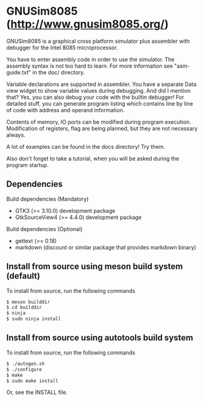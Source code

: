 # GNUSim8085 (http://www.gnusim8085.org/)

GNUSim8085 is a graphical cross platform simulator plus assembler with
debugger for the Intel 8085 microprocessor. 

You have to enter assembly code in order to use the simulator.  The
assembly syntax is not too hard to learn. For more information see
"asm-guide.txt" in the doc/ directory.

Variable declarations are supported in assembler.  You have
a separate Data view widget to show variable values during debugging.
And did I mention that?  Yes, you can also debug your code with the
builtin debugger!  For detailed stuff, you can generate program
listing which contains line by line of code with address and operand
information.

Contents of memory, IO ports can be modified during program execution.
Modification of registers, flag are being planned, but they are not
necessary always.

A lot of examples can be found in the docs directory! Try them.

Also don't forget to take a tutorial, when you will be asked during
the program startup.

## Dependencies

Build dependencies (Mandatory)
- GTK3 (>= 3.10.0) development package
- GtkSourceView4 (>= 4.4.0) development package

Build dependencies (Optional)
- gettext (>= 0.18)
- markdown (discount or similar package that provides markdown binary)

## Install from source using meson build system (default)
To install from source, run the following commands

```sh
$ meson builddir
$ cd builddir
$ ninja
$ sudo ninja install
```

## Install from source using autotools build system
To install from source, run the following commands

```sh
$ ./autogen.sh
$ ./configure
$ make
$ sudo make install
```

Or, see the INSTALL file.
